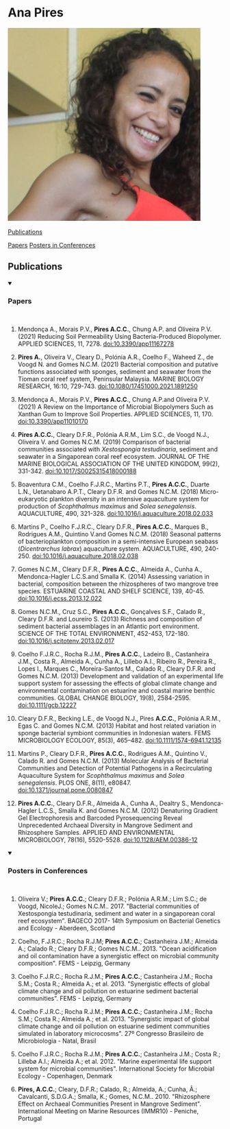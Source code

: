 # Ana Pires
![pic](https://github.com/accpires/AnaPires/blob/main/transferir.png)

[Publications](https://github.com/accpires/AnaPires/edit/main/README.md#publications)

  [Papers](https://github.com/accpires/AnaPires/edit/main/README.md#papers)
  [Posters in Conferences](https://github.com/accpires/AnaPires/edit/main/README.md#posters)




  
## Publications


<details open>
<summary>

### Papers

</summary>
<br>

1. Mendonça A., Morais P.V., **Pires A.C.C.**, Chung A.P. and Oliveira P.V. (2021) Reducing Soil Permeability Using Bacteria-Produced Biopolymer. APPLIED SCIENCES, 11, 7278. [doi:10.3390/app11167278](https://www.mdpi.com/2076-3417/11/16/7278)

2. **Pires A.**, Oliveira V., Cleary D., Polónia A.R., Coelho F., Waheed Z., de Voogd N. and Gomes N.C.M. (2021) Bacterial composition and putative functions associated with sponges, sediment and seawater from the Tioman coral reef system, Peninsular Malaysia. MARINE BIOLOGY RESEARCH, 16:10, 729-743. [doi:10.1080/17451000.2021.1891250](https://www.tandfonline.com/doi/abs/10.1080/17451000.2021.1891250?journalCode=smar20)

3. Mendonça A., Morais P.V., **Pires A.C.C**., Chung A.P.and Oliveira P.V. (2021) A Review on the Importance of Microbial Biopolymers Such as Xanthan Gum to Improve Soil Properties. APPLIED SCIENCES, 11, 170. [doi:10.3390/app11010170](https://www.mdpi.com/2076-3417/11/1/170)

4. **Pires A.C.C.**, Cleary D.F.R., Polónia A.R.M., Lim S.C., de Voogd N.J., Oliveira V. and Gomes N.C.M. (2019) Comparison of bacterial communities associated with *Xestospongia testudinaria*, sediment and seawater in a Singaporean coral reef ecosystem. JOURNAL OF THE MARINE BIOLOGICAL ASSOCIATION OF THE UNITED KINGDOM, 99(2), 331-342. [doi:10.1017/S0025315418000188](https://www.cambridge.org/core/journals/journal-of-the-marine-biological-association-of-the-united-kingdom/article/abs/comparison-of-bacterial-communities-associated-with-xestospongia-testudinaria-sediment-and-seawater-in-a-singaporean-coral-reef-ecosystem/818F2888B9F91087205F992BD9AEA995)

5. Boaventura C.M., Coelho F.J.R.C., Martins P.T., **Pires A.C.C.**, Duarte L.N., Uetanabaro A.P.T., Cleary D.F.R. and Gomes N.C.M. (2018) Micro-eukaryotic plankton diversity in an intensive aquaculture system for production of *Scophthalmus maximus* and *Solea senegalensis*. AQUACULTURE, 490, 321-328. [doi:10.1016/j.aquaculture.2018.02.033](https://www.sciencedirect.com/science/article/abs/pii/S0044848617303095?via%3Dihub)

6. Martins P., Coelho F.J.R.C., Cleary D.F.R., **Pires A.C.C.**, Marques B., Rodrigues A.M., Quintino V.and Gomes N.C.M. (2018) Seasonal patterns of bacterioplankton composition in a semi-intensive European seabass (*Dicentrarchus labrax*) aquaculture system. AQUACULTURE, 490, 240-250. [doi:10.1016/j.aquaculture.2018.02.038](https://www.sciencedirect.com/science/article/abs/pii/S0044848617322020?via%3Dihub)

7. Gomes N.C.M., Cleary D.F.R., **Pires A.C.C.**, Almeida A., Cunha A., Mendonca-Hagler L.C.S.and Smalla K. (2014) Assessing variation in bacterial, composition between the rhizospheres of two mangrove tree species. ESTUARINE COASTAL AND SHELF SCIENCE, 139, 40-45. [doi:10.1016/j.ecss.2013.12.022](https://www.sciencedirect.com/science/article/abs/pii/S0272771413005465?via%3Dihub)

8. Gomes N.C.M., Cruz S.C., **Pires A.C.C.**, Gonçalves S.F., Calado R., Cleary D.F.R. and Loureiro S. (2013) Richness and composition of sediment bacterial assemblages in an Atlantic port environment. SCIENCE OF THE TOTAL ENVIRONMENT, 452-453, 172-180. [doi:10.1016/j.scitotenv.2013.02.017](https://www.sciencedirect.com/science/article/abs/pii/S0048969713001800?via%3Dihub)

9. Coelho F.J.R.C., Rocha R.J.M., **Pires A.C.C.**, Ladeiro B., Castanheira J.M., Costa R., Almeida A., Cunha A., Lillebo A.I., Ribeiro R., Pereira R., Lopes I., Marques C., Moreira-Santos M., Calado R., Cleary D.F.R. and Gomes N.C.M. (2013) Development and validation of an experimental life support system for assessing the effects of global climate change and environmental contamination on estuarine and coastal marine benthic communities. GLOBAL CHANGE BIOLOGY, 19(8), 2584-2595. [doi:10.1111/gcb.12227](https://onlinelibrary.wiley.com/doi/10.1111/gcb.12227)

10. Cleary D.F.R., Becking L.E., de Voogd N.J., Pires **A.C.C.**, Polónia A.R.M., Egas C. and Gomes N.C.M. (2013) Habitat and host related variation in sponge bacterial symbiont communities in Indonesian waters. FEMS MICROBIOLOGY ECOLOGY, 85(3), 465–482. [doi:10.1111/1574-6941.12135](https://academic.oup.com/femsec/article/85/3/465/583704)

11. Martins P., Cleary D.F.R., **Pires A.C.C.**, Rodrigues A.M., Quintino V., Calado R. and Gomes N.C.M. (2013) Molecular Analysis of Bacterial Communities and Detection of Potential Pathogens in a Recirculating Aquaculture System for *Scophthalmus maximus* and *Solea senegalensis*. PLOS ONE, 8(11), e80847. [doi:10.1371/journal.pone.0080847](https://journals.plos.org/plosone/article?id=10.1371/journal.pone.0080847)

12. **Pires A.C.C.**, Cleary D.F.R., Almeida A., Cunha A., Dealtry S., Mendonca-Hagler L.C.S., Smalla K. and Gomes N.C.M. (2012) Denaturing Gradient Gel Electrophoresis and Barcoded Pyrosequencing Reveal Unprecedented Archaeal Diversity in Mangrove Sediment and Rhizosphere Samples. APPLIED AND ENVIRONMENTAL MICROBIOLOGY, 78(16), 5520-5528. [doi:10.1128/AEM.00386-12](https://journals.asm.org/doi/full/10.1128/AEM.00386-12)
</details>
<details open>
<summary>

### Posters in Conferences

</summary>
<br>

1. Oliveira V.; **Pires A.C.C.**; Cleary D.F.R.; Polónia A.R.M.; Lim S.C.; de Voogd, NicoleJ.; Gomes N.C.M.. 2017. "Bacterial communities of Xestospongia testudinaria, sediment and water in a singaporean coral reef ecosystem". BAGECO 2017- 14th Symposium on Bacterial Genetics and Ecology - Aberdeen, Scotland 

2. Coelho, F.J.R.C.; Rocha R.J.M; **Pires A.C.C.**; Castanheira J.M.; Almeida A.; Calado R.; Cleary D.F.R.; Gomes N.C.M.. 2013. "Ocean acidification and oil contamination have a synergistic effect on microbial community composition". FEMS - Leipzig, Germany

3. Coelho F.J.R.C.; Rocha R.J.M.; **Pires A.C.C.**; Castanheira J.M.; Rocha S.M.; Costa R.; Almeida A.; et al. 2013. "Synergistic effects of global climate change and oil pollution on estuarine sediment bacterial communities". FEMS - Leipzig, Germany

4. Coelho F.J.R.C.; Rocha R.J.M.; **Pires A.C.C.**; Castanheira J.M.; Rocha S.M.; Costa R.; Almeida A.; et al. 2013. "Synergistic impact of global climate change and oil pollution on estuarine sediment communities simulated in laboratory microcosms". 27º Congresso Brasileiro de Microbiologia - Natal, Brasil

5. Coelho F.J.R.C.; Rocha R.J.M.; **Pires A.C.C.**; Castanheira J.M.; Costa R.; Lillebø A.I.; Almeida A.; et al. 2012. "Marine experimental life support system for microbial communities". International Society for Microbial Ecology - Copenhagen, Denmark

6. **Pires, A.C.C.**; Cleary, D.F.R.; Calado, R.; Almeida, A.; Cunha, Â.; Cavalcanti, S.D.G.A.; Smalla, K.; Gomes, N.C.M.. 2010. "Rhizosphere Effect on Archaeal Communities Present in Mangrove Sediment". International Meeting on Marine Resources (IMMR10) - Peniche, Portugal


</details>

